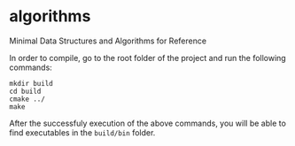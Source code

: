 # algorithms
Minimal Data Structures and Algorithms for Reference

In order to compile, go to the root folder of the project and run the following commands:

   ```
   mkdir build
   cd build
   cmake ../
   make
   ```
After the successfuly execution of the above commands,
you will be able to find executables in the `build/bin` folder.
